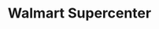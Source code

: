 ---
title: "Walmart Supercenter"
url: /rochester/walmart-supercenter-55th-street-northwest/
shop: supermarket
---